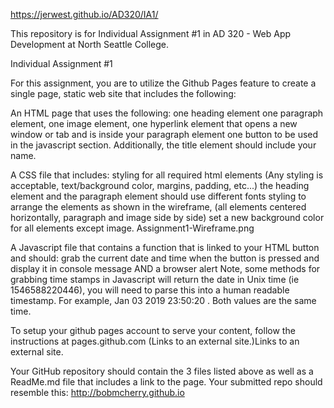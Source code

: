 https://jerwest.github.io/AD320/IA1/

This repository is for Individual Assignment #1 in AD 320 - Web App Development at North Seattle College.

Individual Assignment #1

For this assignment, you are to utilize the Github Pages feature to create a single page, static web site that includes the following:

An HTML page that uses the following:
one heading element
one paragraph element,
one image element,
one hyperlink element that opens a new window or tab and is inside your paragraph element
one button to be used in the javascript section.
Additionally, the title element should include your name.  

A CSS file that includes:
styling for all required html elements (Any styling is acceptable, text/background color, margins, padding, etc...)
the heading element and the paragraph element should use different fonts
styling to arrange the elements as shown in the wireframe, (all elements centered horizontally, paragraph and image side by side)
set a new background color for all elements except image.
Assignment1-Wireframe.png

A Javascript file that contains a function that is linked to your HTML button and should:
grab the current date and time when the button is pressed and display it in console message AND a browser alert
Note, some methods for grabbing time stamps in Javascript will return the date in Unix time (ie 1546588220446), you will need to parse this into a human readable timestamp. For example, Jan 03 2019 23:50:20 . Both values are the same time.

To setup your github pages account to serve your content, follow the instructions at pages.github.com (Links to an external site.)Links to an external site.

Your GitHub repository should contain the 3 files listed above as well as a ReadMe.md file that includes a link to the page. Your submitted repo should resemble this: http://bobmcherry.github.io
